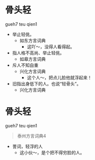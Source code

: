 # 骨头轻
gueh7 teu qien1
+ 举止轻佻。
  * 如东方言词典
    - 这吖～，没得人看得起。
+ 指人格不高尚、举止轻佻。
  * 如皋方言词典
+ 斥人不知自重
  * 兴化方言词典
    - 这个人～，把点儿脸他就浮起来！
+ 旧指出身低下的人。也说“轻骨头”。
  * 兴化方言词典

# 骨头轻
gueh7 teu qien1
> 泰州方言词典4
- 詈词，轻浮的人
  - 这小伙～，是个把不得穷脸的人。
